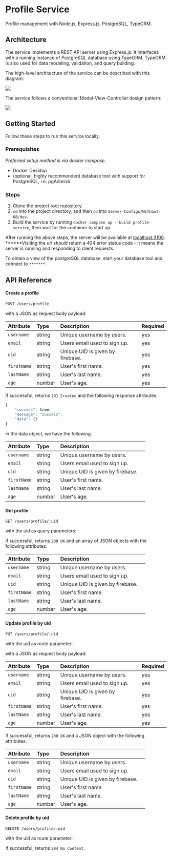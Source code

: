 # Profile Service

Profile management with Node.js, Express.js, PostgreSQL, TypeORM.

## Architecture

The service implements a REST API server using Express.js. It interfaces with a running instance of PostgreSQL database using TypeORM. TypeORM is also used for data modeling, validation, and query building.

The high-level architecture of the service can be described with this diagram:

![](./docs/diagrams/architecture-diagram.png)

The service follows a conventional Model-View-Controller design pattern:

![](./docs/diagrams/mvc-pattern.png)

## Getting Started

Follow these steps to run this service locally.

### Prerequisites

_Preferred setup method is via docker compose._

- Docker Desktop
- (optional, highly recommended) database tool with support for PostgreSQL, i.e. pgAdmin4

### Steps

1. Clone the project root repository.
2. `cd` into the project directory, and then `cd` into `Server-Configs/Without-K8/dev`.
3. Build the service by running `docker compose up --build profile-service`, then wait for the container to start up.

After running the above steps, the server will be available at [localhost:3100](localhost:3100). ******Visiting the url should return a 404 error status code - it means the server is running and responding to client requests.

To obtain a view of the postgreSQL database, start your database tool and connect to `*******`.

## API Reference

#### Create a profile

```http
POST /users/profile
```

with a JSON as request body payload:

| Attribute   | Type   | Description                      | Required |
| :---------- | :----- | :------------------------------- | :------- |
| `username`  | string | Unique username by users.        | yes      |
| `email`     | string | Users email used to sign up.     | yes      |
| `uid`       | string | Unique UID is given by firebase. | yes      |
| `firstName` | string | User's first name.               | yes      |
| `lastName`  | string | User's last name.                | yes      |
| `age`       | number | User's age.                      | yes      |

If successful, returns `201 Created` and the following response attributes:

```javascript
{
    "success": true,
    "message": "Success",
    "data": {}
}
```

In the data object, we have the following.

| Attribute   | Type   | Description                      |      |
| :---------- | :----- | :------------------------------- | :--- |
| `username`  | string | Unique username by users.        |
| `email`     | string | Users email used to sign up.     |
| `uid`       | string | Unique UID is given by firebase. |
| `firstName` | string | User's first name.               |
| `lastName`  | string | User's last name.                |
| `age`       | number | User's age.                      |

#### Get profile

```http
GET /users/profile/:uid
```

with the uid as query parameters:

If successful, returns `200 OK` and an array of JSON objects with the following attributes:

| Attribute   | Type   | Description                      |      |
| :---------- | :----- | :------------------------------- | :--- |
| `username`  | string | Unique username by users.        |
| `email`     | string | Users email used to sign up.     |
| `uid`       | string | Unique UID is given by firebase. |
| `firstName` | string | User's first name.               |
| `lastName`  | string | User's last name.                |
| `age`       | number | User's age.                      |

#### Update profile by uid

```http
PUT /users/profile/:uid
```

with the uid as route parameter:

with a JSON as request body payload:

| Attribute   | Type   | Description                      | Required |
| :---------- | :----- | :------------------------------- | :------- |
| `username`  | string | Unique username by users.        | yes      |
| `email`     | string | Users email used to sign up.     | yes      |
| `uid`       | string | Unique UID is given by firebase. | yes      |
| `firstName` | string | User's first name.               | yes      |
| `lastName`  | string | User's last name.                | yes      |
| `age`       | number | User's age.                      | yes      |

If successful, returns `200 OK` and a JSON object with the following attributes:


| Attribute   | Type   | Description                      |      |
| :---------- | :----- | :------------------------------- | :--- |
| `username`  | string | Unique username by users.        |
| `email`     | string | Users email used to sign up.     |
| `uid`       | string | Unique UID is given by firebase. |
| `firstName` | string | User's first name.               |
| `lastName`  | string | User's last name.                |
| `age`       | number | User's age.                      |

#### Delete profile by uid

```http
DELETE /users/profile/:uid
```

with the uid as route parameter:

If successful, returns `204 No Content`.
